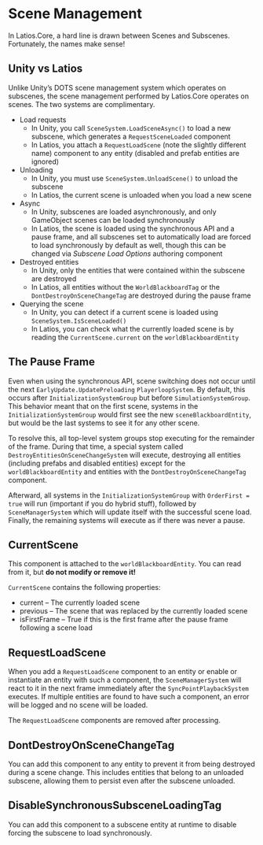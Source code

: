 # Scene Management

In Latios.Core, a hard line is drawn between Scenes and Subscenes. Fortunately,
the names make sense!

## Unity vs Latios

Unlike Unity’s DOTS scene management system which operates on subscenes, the
scene management performed by Latios.Core operates on scenes. The two systems
are complimentary.

-   Load requests
    -   In Unity, you call `SceneSystem.LoadSceneAsync()` to load a new
        subscene, which generates a `RequestSceneLoaded` component
    -   In Latios, you attach a `RequestLoadScene` (note the slightly different
        name) component to any entity (disabled and prefab entities are ignored)
-   Unloading
    -   In Unity, you must use `SceneSystem.UnloadScene()` to unload the
        subscene
    -   In Latios, the current scene is unloaded when you load a new scene
-   Async
    -   In Unity, subscenes are loaded asynchronously, and only GameObject
        scenes can be loaded synchronously
    -   In Latios, the scene is loaded using the synchronous API and a pause
        frame, and all subscenes set to automatically load are forced to load
        synchronously by default as well, though this can be changed via
        *Subscene Load Options* authoring component
-   Destroyed entities
    -   In Unity, only the entities that were contained within the subscene are
        destroyed
    -   In Latios, all entities without the `WorldBlackboardTag` or the
        `DontDestroyOnSceneChangeTag` are destroyed during the pause frame
-   Querying the scene
    -   In Unity, you can detect if a current scene is loaded using
        `SceneSystem.IsSceneLoaded()`
    -   In Latios, you can check what the currently loaded scene is by reading
        the `CurrentScene.current` on the `worldBlackboardEntity`

## The Pause Frame

Even when using the synchronous API, scene switching does not occur until the
next `EarlyUpdate.UpdatePreloading` `PlayerloopSystem`. By default, this occurs
after `InitializationSystemGroup` but before `SimulationSystemGroup`. This
behavior meant that on the first scene, systems in the
`InitializationSystemGroup` would first see the new `sceneBlackboardEntity`, but
would be the last systems to see it for any other scene.

To resolve this, all top-level system groups stop executing for the remainder of
the frame. During that time, a special system called
`DestroyEntitiesOnSceneChangeSystem` will execute, destroying all entities
(including prefabs and disabled entities) except for the `worldBlackboardEntity`
and entities with the `DontDestroyOnSceneChangeTag` component.

Afterward, all systems in the `InitializationSystemGroup` with `OrderFirst =
true` will run (important if you do hybrid stuff), followed by
`SceneManagerSystem` which will update itself with the successful scene load.
Finally, the remaining systems will execute as if there was never a pause.

## CurrentScene

This component is attached to the `worldBlackboardEntity`. You can read from it,
but **do not modify or remove it!**

`CurrentScene` contains the following properties:

-   current – The currently loaded scene
-   previous – The scene that was replaced by the currently loaded scene
-   isFirstFrame – True if this is the first frame after the pause frame
    following a scene load

## RequestLoadScene

When you add a `RequestLoadScene` component to an entity or enable or
instantiate an entity with such a component, the `SceneManagerSystem` will react
to it in the next frame immediately after the `SyncPointPlaybackSystem`
executes. If multiple entities are found to have such a component, an error will
be logged and no scene will be loaded.

The `RequestLoadScene` components are removed after processing.

## DontDestroyOnSceneChangeTag

You can add this component to any entity to prevent it from being destroyed
during a scene change. This includes entities that belong to an unloaded
subscene, allowing them to persist even after the subscene unloaded.

## DisableSynchronousSubsceneLoadingTag

You can add this component to a subscene entity at runtime to disable forcing
the subscene to load synchronously.
